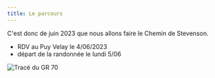 ```yaml
---
title: Le parcours
---
```

C'est donc de juin 2023 que nous allons faire le Chemin de Stevenson.
- RDV au Puy Velay le 4/06/2023
- départ de la randonnée le lundi 5/06

![Tracé du GR 70](https://louisrumeau.github.io/test-website-repo-3796/images/carte-gr70.png)